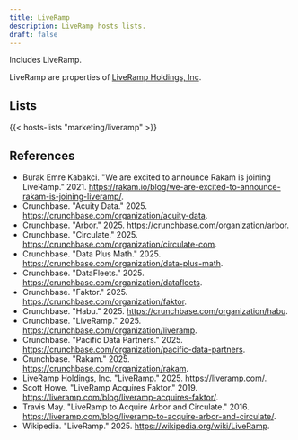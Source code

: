 ```yaml
---
title: LiveRamp
description: LiveRamp hosts lists.
draft: false
---
```


Includes LiveRamp.

LiveRamp are properties of [LiveRamp Holdings, Inc](https://liveramp.com/).

## Lists

{{< hosts-lists "marketing/liveramp" >}}

## References

+ Burak Emre Kabakci. "We are excited to announce Rakam is joining LiveRamp." 2021. https://rakam.io/blog/we-are-excited-to-announce-rakam-is-joining-liveramp/.
+ Crunchbase. "Acuity Data." 2025. https://crunchbase.com/organization/acuity-data.
+ Crunchbase. "Arbor." 2025. https://crunchbase.com/organization/arbor.
+ Crunchbase. "Circulate." 2025. https://crunchbase.com/organization/circulate-com.
+ Crunchbase. "Data Plus Math." 2025. https://crunchbase.com/organization/data-plus-math.
+ Crunchbase. "DataFleets." 2025. https://crunchbase.com/organization/datafleets.
+ Crunchbase. "Faktor." 2025. https://crunchbase.com/organization/faktor.
+ Crunchbase. "Habu." 2025. https://crunchbase.com/organization/habu.
+ Crunchbase. "LiveRamp." 2025. https://crunchbase.com/organization/liveramp.
+ Crunchbase. "Pacific Data Partners." 2025. https://crunchbase.com/organization/pacific-data-partners.
+ Crunchbase. "Rakam." 2025. https://crunchbase.com/organization/rakam.
+ LiveRamp Holdings, Inc. "LiveRamp." 2025. https://liveramp.com/.
+ Scott Howe. "LiveRamp Acquires Faktor." 2019. https://liveramp.com/blog/liveramp-acquires-faktor/.
+ Travis May. "LiveRamp to Acquire Arbor and Circulate." 2016. https://liveramp.com/blog/liveramp-to-acquire-arbor-and-circulate/.
+ Wikipedia. "LiveRamp." 2025. https://wikipedia.org/wiki/LiveRamp.
